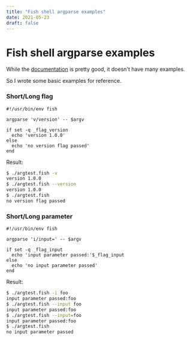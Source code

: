 ```yaml
---
title: "Fish shell argparse examples"
date: 2021-05-23
draft: false
---
```


# Fish shell argparse examples

  While the [documentation](https://fishshell.com/docs/current/cmds/argparse.html) is pretty good, it doesn't have many examples.
  
  So I wrote some basic examples for reference.


### Short/Long flag
```fish
#!/usr/bin/env fish

argparse 'v/version' -- $argv

if set -q _flag_version
  echo 'version 1.0.0'
else
  echo 'no version flag passed'
end
```

Result:
```sh
$ ./argtest.fish -v
version 1.0.0
$ ./argtest.fish --version
version 1.0.0
$ ./argtest.fish
no version flag passed
```

### Short/Long parameter
```fish
#!/usr/bin/env fish

argparse 'i/input=' -- $argv

if set -q _flag_input
  echo 'input parameter passed:'$_flag_input
else
  echo 'no input parameter passed'
end
```

Result:
```sh
$ ./argtest.fish -i foo
input parameter passed:foo
$ ./argtest.fish --input foo
input parameter passed:foo
$ ./argtest.fish --input=foo
input parameter passed:foo
$ ./argtest.fish
no input parameter passed
```

